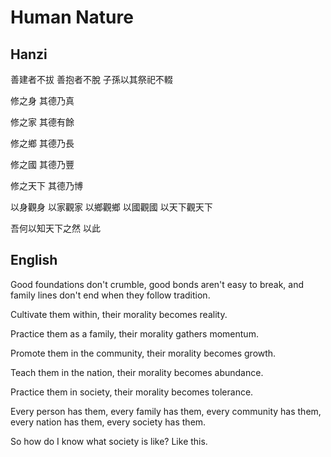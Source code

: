 # Human Nature

## Hanzi

善建者不拔
善抱者不脫
子孫以其祭祀不輟

修之身
其德乃真

修之家
其德有餘

修之鄉
其德乃長

修之國
其德乃豐

修之天下
其德乃博

以身觀身
以家觀家
以鄉觀鄉
以國觀國
以天下觀天下

吾何以知天下之然
以此

## English

Good foundations don't crumble,
good bonds aren't easy to break,
and family lines don't end when they follow tradition.

Cultivate them within,
their morality becomes reality.

Practice them as a family,
their morality gathers momentum.

Promote them in the community,
their morality becomes growth.

Teach them in the nation,
their morality becomes abundance.

Practice them in society,
their morality becomes tolerance.

Every person has them,
every family has them,
every community has them,
every nation has them,
every society has them.

So how do I know what society is like?
Like this.
